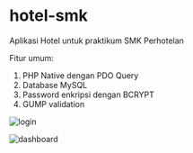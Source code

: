 # hotel-smk
Aplikasi Hotel untuk praktikum SMK Perhotelan

Fitur umum:
1. PHP Native dengan PDO Query
2. Database MySQL
3. Password enkripsi dengan BCRYPT
4. GUMP validation

![login](https://user-images.githubusercontent.com/6904781/91681865-fe67b100-eb79-11ea-8fb3-c23f7eec9364.png)

![dashboard](https://user-images.githubusercontent.com/6904781/91681958-44247980-eb7a-11ea-8499-85bc0bdd0fc9.png)
